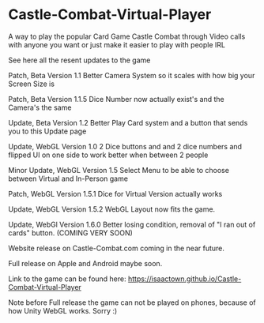 # Castle-Combat-Virtual-Player
A way to play the popular Card Game Castle Combat through Video calls with anyone you want or just make it easier to play with people IRL

See here all the resent updates to the game 

Patch, Beta Version 1.1
Better Camera System so it scales with how big your Screen Size is

Patch,  Beta Version 1.1.5 
Dice Number now actually exist's and the Camera's the same 

Update, Beta Version 1.2
Better Play Card system and a button that sends you to this Update page

Update, WebGL Version 1.0
2 Dice buttons and and 2 dice numbers and flipped UI on one side to work better when between 2 people

Minor Update, WebGL Version 1.5
Select Menu to be able to choose between Virtual and In-Person game

Patch, WebGL Version 1.5.1
Dice for Virtual Version actually works

Update, WebGL Version 1.5.2
WebGL Layout now fits the game.

Update, WebGl Version 1.6.0
Better losing condition, removal of "I ran out of cards" button.
(COMING VERY SOON)

Website release on Castle-Combat.com coming in the near future.

Full release on Apple and Android maybe soon.

Link to the game can be found here: https://isaactown.github.io/Castle-Combat-Virtual-Player

Note before Full release the game can not be played on phones, because of how Unity WebGL works. Sorry :)
